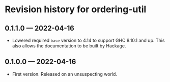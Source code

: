 # Revision history for ordering-util

## 0.1.1.0 — 2022-04-16

* Lowered required `base` version to 4.14 to support GHC 8.10.1 and up. This also allows the documentation to be built by Hackage.

## 0.1.0.0 — 2022-04-16

* First version. Released on an unsuspecting world.

